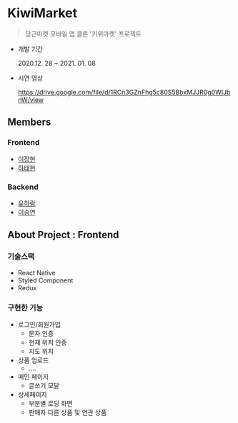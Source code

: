 # KiwiMarket

>당근마켓 모바일 앱 클론 '키위마켓' 프로젝트

- 개발 기간

  2020.12. 28 ~ 2021. 01. 08

- 시연 영상

  https://drive.google.com/file/d/1RCn3GZnFhg5c80S5BbxMJJR0g0WIJbnW/view

## Members

### Frontend

- [이장현](https://github.com/JHyeon0)
- [하태현](https://github.com/HTHstudy)

### Backend

- [유하람](https://github.com/hailee21)
- [이승연](https://github.com/lyla0427)



## About Project : Frontend

### 기술스택

- React Native
- Styled Component
- Redux

### 구현한 기능

- 로그인/회원가입
  - 문자 인증
  - 현재 위치 인증
  - 지도 위치
- 상품 업로드
  - ....
- 메인 페이지
  - 글쓰기 모달
- 상세페이지
  - 부분별 로딩 화면
  - 판매자 다른 상품 및 연관 상품

